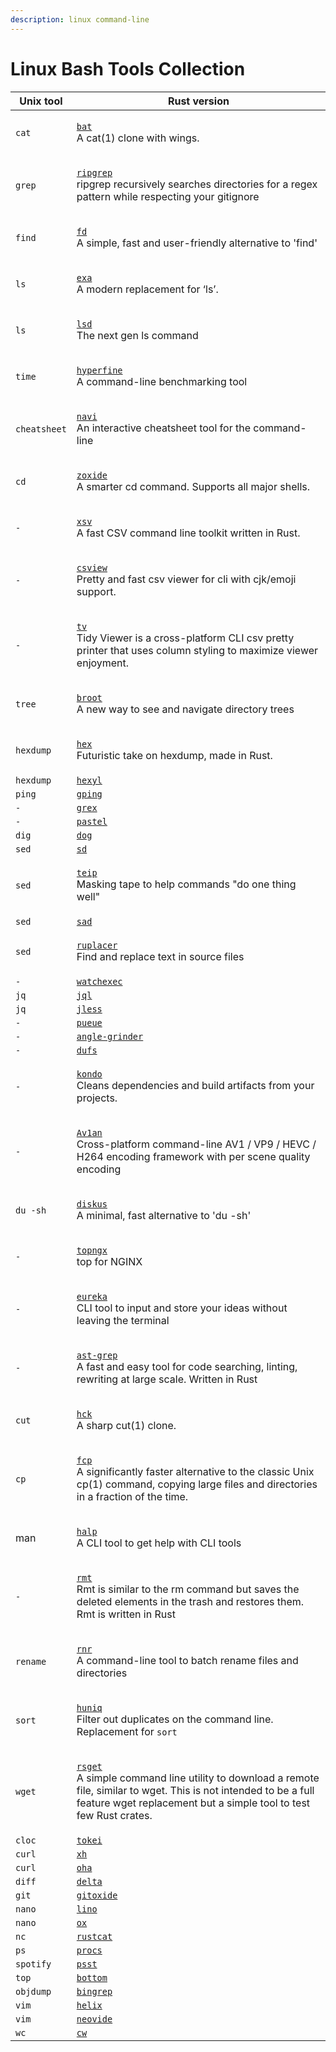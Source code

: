 ```yaml
---
description: linux command-line
---
```


# Linux Bash Tools Collection

| Unix tool    | Rust version                                                                                                                                                                                                                                                                         |
| ------------ | ------------------------------------------------------------------------------------------------------------------------------------------------------------------------------------------------------------------------------------------------------------------------------------ |
| `cat`        | <p><a href="https://github.com/sharkdp/bat"><code>bat</code></a><code></code><br><code></code>A cat(1) clone with wings.</p>                                                                                                                                                         |
| `grep`       | <p><a href="https://github.com/BurntSushi/ripgrep"><code>ripgrep</code></a><code></code><br><code></code>ripgrep recursively searches directories for a regex pattern while respecting your gitignore</p>                                                                            |
| `find`       | <p><a href="https://github.com/sharkdp/fd"><code>fd</code></a><code></code><br><code></code>A simple, fast and user-friendly alternative to 'find'</p>                                                                                                                               |
| `ls`         | <p><a href="https://github.com/ogham/exa"><code>exa</code></a><code></code><br><code></code>A modern replacement for ‘ls’.</p>                                                                                                                                                       |
| `ls`         | <p><a href="https://github.com/Peltoche/lsd"><code>lsd</code></a><code></code><br><code></code>The next gen ls command</p>                                                                                                                                                           |
| `time`       | <p><a href="https://github.com/sharkdp/hyperfine"><code>hyperfine</code></a><code></code><br><code></code>A command-line benchmarking tool</p>                                                                                                                                       |
| `cheatsheet` | <p><a href="https://github.com/denisidoro/navi"><code>navi</code></a><code></code><br><code></code>An interactive cheatsheet tool for the command-line</p>                                                                                                                           |
| `cd`         | <p><a href="https://github.com/ajeetdsouza/zoxide"><code>zoxide</code></a><code></code><br><code></code>A smarter cd command. Supports all major shells.</p>                                                                                                                         |
| `-`          | <p><a href="https://github.com/BurntSushi/xsv"><code>xsv</code></a><code></code><br><code></code>A fast CSV command line toolkit written in Rust.</p>                                                                                                                                |
| `-`          | <p><a href="https://github.com/wfxr/csview"><code>csview</code></a><code></code><br><code></code>Pretty and fast csv viewer for cli with cjk/emoji support.</p>                                                                                                                      |
| `-`          | <p><a href="https://github.com/alexhallam/tv"><code>tv</code></a><code></code><br><code></code>Tidy Viewer is a cross-platform CLI csv pretty printer that uses column styling to maximize viewer enjoyment.</p>                                                                     |
| `tree`       | <p><a href="https://github.com/Canop/broot"><code>broot</code></a><code></code><br><code></code>A new way to see and navigate directory trees</p>                                                                                                                                    |
| `hexdump`    | <p><a href="https://github.com/sitkevij/hex"><code>hex</code></a><code></code><br><code></code>Futuristic take on hexdump, made in Rust.</p>                                                                                                                                         |
| `hexdump`    | [`hexyl`](https://github.com/sharkdp/hexyl)                                                                                                                                                                                                                                          |
| `ping`       | [`gping`](https://github.com/orf/gping)                                                                                                                                                                                                                                              |
| `-`          | [`grex`](https://github.com/pemistahl/grex)                                                                                                                                                                                                                                          |
| `-`          | [`pastel`](https://github.com/sharkdp/pastel)                                                                                                                                                                                                                                        |
| `dig`        | [`dog`](https://github.com/ogham/dog)                                                                                                                                                                                                                                                |
| `sed`        | [`sd`](https://github.com/chmln/sd)                                                                                                                                                                                                                                                  |
| `sed`        | <p><a href="https://github.com/greymd/teip"><code>teip</code></a><code></code><br><code></code>Masking tape to help commands "do one thing well"</p>                                                                                                                                 |
| `sed`        | [`sad`](https://github.com/ms-jpq/sad)                                                                                                                                                                                                                                               |
| `sed`        | <p><a href="https://github.com/your-tools/ruplacer"><code>ruplacer</code></a><code></code><br><code></code>Find and replace text in source files</p>                                                                                                                                 |
| `-`          | [`watchexec`](https://github.com/watchexec/watchexec)                                                                                                                                                                                                                                |
| `jq`         | [`jql`](https://github.com/yamafaktory/jql)                                                                                                                                                                                                                                          |
| `jq`         | [`jless`](https://github.com/PaulJuliusMartinez/jless)                                                                                                                                                                                                                               |
| `-`          | [`pueue`](https://github.com/Nukesor/pueue)                                                                                                                                                                                                                                          |
| `-`          | [`angle-grinder`](https://github.com/rcoh/angle-grinder)                                                                                                                                                                                                                             |
| `-`          | [`dufs`](https://github.com/sigoden/dufs)                                                                                                                                                                                                                                            |
| `-`          | <p><a href="https://github.com/tbillington/kondo"><code>kondo</code></a> <code></code> <br><code></code>Cleans dependencies and build artifacts from your projects.</p>                                                                                                              |
| `-`          | <p><a href="https://github.com/master-of-zen/Av1an"><code>Av1an</code></a><code></code><br><code></code>Cross-platform command-line AV1 / VP9 / HEVC / H264 encoding framework with per scene quality encoding</p>                                                                   |
| `du -sh`     | <p><a href="https://github.com/sharkdp/diskus"><code>diskus</code></a><code></code><br><code></code>A minimal, fast alternative to 'du -sh'</p>                                                                                                                                      |
| `-`          | <p><a href="https://github.com/gsquire/topngx"><code>topngx</code></a><code></code><br><code></code>top for NGINX</p>                                                                                                                                                                |
| `-`          | <p><a href="https://github.com/simeg/eureka"><code>eureka</code></a><code></code><br><code></code>CLI tool to input and store your ideas without leaving the terminal</p>                                                                                                            |
| `-`          | <p><a href="https://github.com/ast-grep/ast-grep"><code>ast-grep</code></a><code></code><br><code></code>A fast and easy tool for code searching, linting, rewriting at large scale. Written in Rust</p>                                                                             |
| `cut`        | <p><a href="https://github.com/sstadick/hck"><code>hck</code></a><code></code><br><code></code>A sharp cut(1) clone.</p>                                                                                                                                                             |
| `cp`         | <p><a href="https://github.com/Svetlitski/fcp"><code>fcp</code></a><code></code><br><code></code>A significantly faster alternative to the classic Unix cp(1) command, copying large files and directories in a fraction of the time.</p>                                            |
| man          | <p><a href="https://github.com/orhun/halp"><code>halp</code></a><code></code><br><code></code>A CLI tool to get help with CLI tools</p>                                                                                                                                              |
| `-`          | <p><a href="https://github.com/AmineZouitine/rmt.rs"><code>rmt</code></a><code></code><br><code></code>Rmt is similar to the rm command but saves the deleted elements in the trash and restores them. Rmt is written in Rust</p>                                                    |
| `rename`     | <p><a href="https://github.com/ismaelgv/rnr"><code>rnr</code></a><code></code><br><code></code>A command-line tool to batch rename files and directories</p>                                                                                                                         |
| `sort`       | <p><a href="https://github.com/koraa/huniq"><code>huniq</code></a><code></code><br><code></code>Filter out duplicates on the command line. Replacement for <code>sort | uniq</code> optimized for speed (10x faster) when sorting is not needed.</p>                                 |
| `wget`       | <p><a href="https://github.com/otavio/rsget"><code>rsget</code></a><code></code><br><code></code>A simple command line utility to download a remote file, similar to wget. This is not intended to be a full feature wget replacement but a simple tool to test few Rust crates.</p> |
| `cloc`       | [`tokei`](https://github.com/XAMPPRocky/tokei)                                                                                                                                                                                                                                       |
| `curl`       | [`xh`](https://github.com/ducaale/xh)                                                                                                                                                                                                                                                |
| `curl`       | [`oha`](https://github.com/hatoo/oha)                                                                                                                                                                                                                                                |
| `diff`       | [`delta`](https://github.com/dandavison/delta)                                                                                                                                                                                                                                       |
| `git`        | [`gitoxide`](https://github.com/Byron/gitoxide)                                                                                                                                                                                                                                      |
| `nano`       | [`lino`](https://github.com/ahmednooor/lino)                                                                                                                                                                                                                                         |
| `nano`       | [`ox`](https://github.com/curlpipe/ox)                                                                                                                                                                                                                                               |
| `nc`         | [`rustcat`](https://github.com/robiot/rustcat)                                                                                                                                                                                                                                       |
| `ps`         | [`procs`](https://github.com/dalance/procs)                                                                                                                                                                                                                                          |
| `spotify`    | [`psst`](https://github.com/jpochyla/psst)                                                                                                                                                                                                                                           |
| `top`        | [`bottom`](https://github.com/ClementTsang/bottom)                                                                                                                                                                                                                                   |
| `objdump`    | [`bingrep`](https://github.com/m4b/bingrep)                                                                                                                                                                                                                                          |
| `vim`        | [`helix`](https://github.com/helix-editor/helix)                                                                                                                                                                                                                                     |
| `vim`        | [`neovide`](https://github.com/neovide/neovide)                                                                                                                                                                                                                                      |
| `wc`         | [`cw`](https://github.com/Freaky/cw)                                                                                                                                                                                                                                                 |

